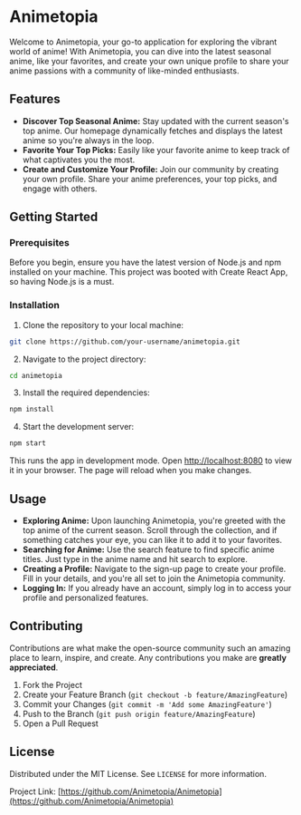 # Animetopia

Welcome to Animetopia, your go-to application for exploring the vibrant world of anime! With Animetopia, you can dive into the latest seasonal anime, like your favorites, and create your own unique profile to share your anime passions with a community of like-minded enthusiasts.

## Features

- **Discover Top Seasonal Anime:** Stay updated with the current season's top anime. Our homepage dynamically fetches and displays the latest anime so you're always in the loop.
- **Favorite Your Top Picks:** Easily like your favorite anime to keep track of what captivates you the most.
- **Create and Customize Your Profile:** Join our community by creating your own profile. Share your anime preferences, your top picks, and engage with others.

## Getting Started

### Prerequisites

Before you begin, ensure you have the latest version of Node.js and npm installed on your machine. This project was booted with Create React App, so having Node.js is a must.

### Installation

1. Clone the repository to your local machine:

```bash
git clone https://github.com/your-username/animetopia.git
```

2. Navigate to the project directory:

```bash
cd animetopia
```

3. Install the required dependencies:

```bash
npm install
```

4. Start the development server:

```bash
npm start
```

This runs the app in development mode. Open [http://localhost:8080](http://localhost:8080) to view it in your browser. The page will reload when you make changes.

## Usage

- **Exploring Anime:** Upon launching Animetopia, you're greeted with the top anime of the current season. Scroll through the collection, and if something catches your eye, you can like it to add it to your favorites.
- **Searching for Anime:** Use the search feature to find specific anime titles. Just type in the anime name and hit search to explore.
- **Creating a Profile:** Navigate to the sign-up page to create your profile. Fill in your details, and you're all set to join the Animetopia community.
- **Logging In:** If you already have an account, simply log in to access your profile and personalized features.

## Contributing

Contributions are what make the open-source community such an amazing place to learn, inspire, and create. Any contributions you make are **greatly appreciated**.

1. Fork the Project
2. Create your Feature Branch (`git checkout -b feature/AmazingFeature`)
3. Commit your Changes (`git commit -m 'Add some AmazingFeature'`)
4. Push to the Branch (`git push origin feature/AmazingFeature`)
5. Open a Pull Request

## License

Distributed under the MIT License. See `LICENSE` for more information.

Project Link: [https://github.com/Animetopia/Animetopia](https://github.com/Animetopia/Animetopia)
